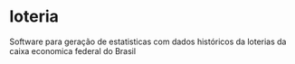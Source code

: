# loteria
Software para geração de estatisticas com dados históricos da loterias da caixa economica federal do Brasil
